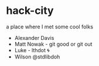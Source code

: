 # hack-city

a place where I met some cool folks 

* Alexander Davis
* Matt Nowak - git good or git out
* Luke - lthdot 🌀
* Wilson @stdlibdoh